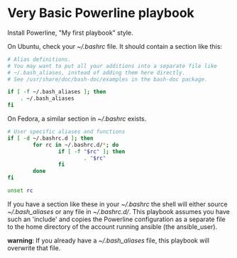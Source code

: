 # Very Basic Powerline playbook

Install Powerline, "My first playbook" style.

On Ubuntu, check your *~/.bashrc* file. It should contain a section like this:

```bash
# Alias definitions.
# You may want to put all your additions into a separate file like
# ~/.bash_aliases, instead of adding them here directly.
# See /usr/share/doc/bash-doc/examples in the bash-doc package.

if [ -f ~/.bash_aliases ]; then
    . ~/.bash_aliases
fi
```

On Fedora, a similar section in *~/.bashrc* exists.

```bash
# User specific aliases and functions
if [ -d ~/.bashrc.d ]; then
        for rc in ~/.bashrc.d/*; do
                if [ -f "$rc" ]; then
                        . "$rc"
                fi
        done
fi

unset rc
```

If you have a section like these in your *~/.bashrc* the shell will either source *~/.bash_aliases* or any file in *~/.bashrc.d/*.
This playbook assumes you have such an 'include' and copies the Powerline configuration as a separate file to the home directory of the account running ansible (the ansible_user).

**warning**: If you already have a *~/.bash_aliases* file, this playbook will overwrite that file.